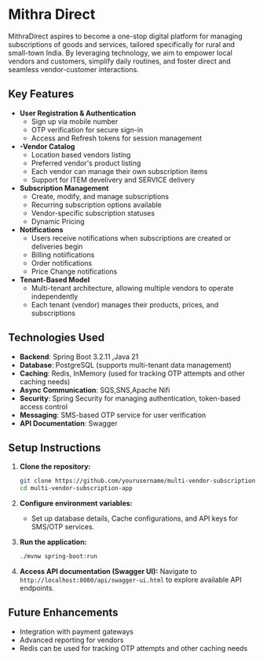 # Mithra Direct

MithraDirect aspires to become a one-stop digital platform for managing subscriptions of goods and services, tailored specifically for rural and small-town India. By leveraging technology, we aim to empower local vendors and customers, simplify daily routines, and foster direct and seamless vendor-customer interactions.

## Key Features

- **User Registration & Authentication**
  - Sign up via mobile number
  - OTP verification for secure sign-in
  - Access and Refresh tokens for session management
- **-Vendor Catalog**
  - Location based vendors listing
  - Preferred vendor's product listing
  - Each vendor can manage their own subscription items
  - Support for ITEM develivery and SERVICE delivery
- **Subscription Management**
  - Create, modify, and manage subscriptions
  - Recurring subscription options available
  - Vendor-specific subscription statuses
  - Dynamic Pricing
- **Notifications**
  - Users receive notifications when subscriptions are created or deliveries begin
  - Billing notiifications
  - Order notifications
  - Price Change notifications
- **Tenant-Based Model**
  - Multi-tenant architecture, allowing multiple vendors to operate independently
  - Each tenant (vendor) manages their products, prices, and subscriptions

## Technologies Used

- **Backend**: Spring Boot 3.2.11 ,Java 21
- **Database**: PostgreSQL (supports multi-tenant data management)
- **Caching**: Redis, InMemory (used for tracking OTP attempts and other caching needs)
- **Async Communication**: SQS,SNS,Apache Nifi
- **Security**: Spring Security for managing authentication, token-based access control
- **Messaging**: SMS-based OTP service for user verification
- **API Documentation**: Swagger

## Setup Instructions

1. **Clone the repository:**

   ```bash
   git clone https://github.com/yourusername/multi-vendor-subscription-app.git
   cd multi-vendor-subscription-app
   ```
2. **Configure environment variables:**
   - Set up database details, Cache configurations, and API keys for SMS/OTP services.
3. **Run the application:**

   ```bash
   ./mvnw spring-boot:run
   ```
4. **Access API documentation (Swagger UI):**
   Navigate to `http://localhost:8080/api/swagger-ui.html` to explore available API endpoints.

## Future Enhancements

- Integration with payment gateways
- Advanced reporting for vendors
- Redis can be used for tracking OTP attempts and other caching needs

